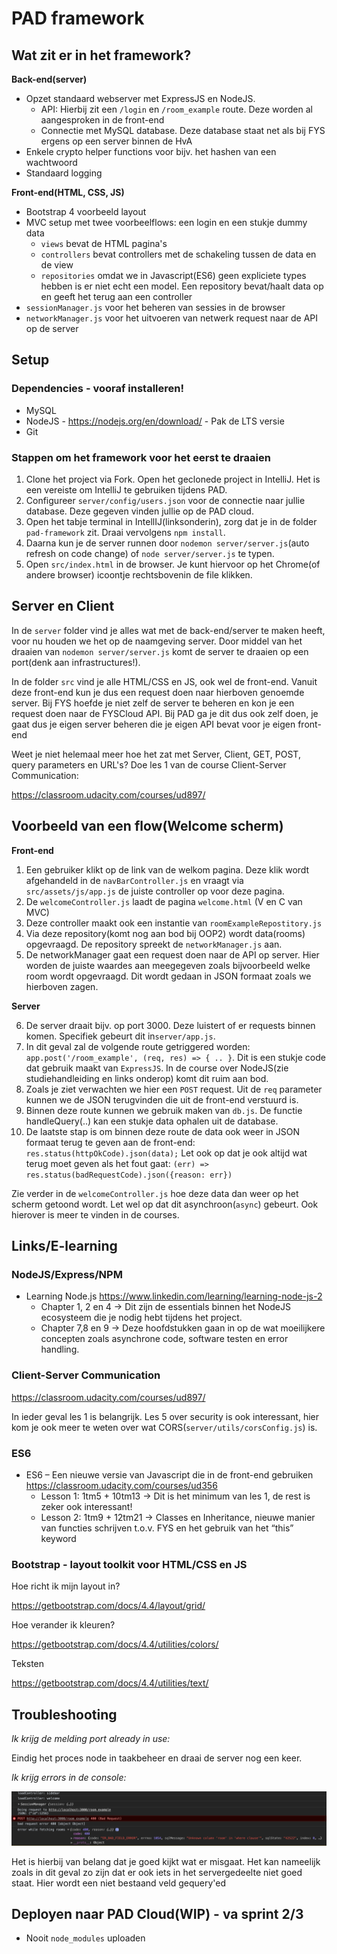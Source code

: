 # PAD framework

## Wat zit er in het framework?

**Back-end(server)**
- Opzet standaard webserver met ExpressJS en NodeJS. 
    - API: Hierbij zit een  `/login`  en `/room_example` route. Deze worden al aangesproken in de front-end
    - Connectie met MySQL database. Deze database staat net als bij FYS ergens op een server binnen de HvA
- Enkele crypto helper functions voor bijv. het hashen van een wachtwoord
- Standaard logging

**Front-end(HTML, CSS, JS)**
- Bootstrap 4 voorbeeld layout
- MVC setup met twee voorbeelflows: een login en een stukje dummy data
    - `views` bevat de HTML pagina's
    - `controllers` bevat controllers met de schakeling tussen de data en de view
    - `repositories` omdat we in Javascript(ES6) geen expliciete types hebben is er niet echt een model. Een repository bevat/haalt data op en geeft het terug aan een controller
- `sessionManager.js` voor het beheren van sessies in de browser
- `networkManager.js` voor het uitvoeren van netwerk request naar de API op de server

## Setup

### Dependencies - vooraf installeren!

- MySQL
- NodeJS - https://nodejs.org/en/download/ - Pak de LTS versie 
- Git

### Stappen om het framework voor het eerst te draaien

1. Clone het project via Fork. Open het geclonede project in IntelliJ. Het is een vereiste om IntelliJ te gebruiken tijdens PAD.
2. Configureer ```server/config/users.json``` voor de connectie naar jullie database. Deze gegeven vinden jullie op de PAD cloud. 
3. Open het tabje terminal in IntellIJ(linksonderin), zorg dat je in de folder `pad-framework` zit.  Draai vervolgens ```npm install```. 
4. Daarna kun je de server runnen door ```nodemon server/server.js```(auto refresh on code change) of `node server/server.js` te typen.
5. Open ```src/index.html``` in de browser. Je kunt hiervoor op het Chrome(of andere browser) icoontje rechtsbovenin de file klikken.

## Server en Client

In de `server` folder vind je alles wat met de back-end/server te maken heeft, voor nu houden we het op de naamgeving server.
Door middel van het draaien van ```nodemon server/server.js``` komt de server te draaien op een port(denk aan infrastructures!).

In de folder `src` vind je alle HTML/CSS en JS, ook wel de front-end. Vanuit deze front-end kun je dus een request doen naar hierboven genoemde server. 
Bij FYS hoefde je niet zelf de server te beheren en kon je een request doen naar de FYSCloud API. Bij PAD ga je dit dus ook zelf doen, je gaat dus je eigen
server beheren die je eigen API bevat voor je eigen front-end

Weet je niet helemaal meer hoe het zat met Server, Client, GET, POST, query parameters en URL's? Doe les 1 van de course Client-Server Communication:

https://classroom.udacity.com/courses/ud897/ 

## Voorbeeld van een flow(Welcome scherm)

**Front-end**

1. Een gebruiker klikt op de link van de  welkom pagina. Deze klik wordt afgehandeld in de `navBarController.js` en vraagt via `src/assets/js/app.js` 
de juiste controller op voor deze pagina. 
2. De `welcomeController.js` laadt de pagina `welcome.html` (V en C van MVC)
3. Deze controller maakt ook een instantie van `roomExampleRepostitory.js` 
4. Via deze repository(komt nog aan bod bij OOP2) wordt data(rooms) opgevraagd. De repository spreekt de `networkManager.js` aan.
5. De networkManager gaat een request doen naar de API op server. Hier worden de juiste waardes aan meegegeven zoals bijvoorbeeld welke
room wordt opgevraagd. Dit wordt gedaan in JSON formaat zoals we hierboven zagen.

**Server**

6. De server draait bijv. op port 3000. Deze luistert of er requests binnen komen. Specifiek gebeurt dit in`server/app.js`.
7. In dit geval zal de volgende route getriggered worden: `app.post('/room_example', (req, res) => { .. }`. Dit is een stukje code dat gebruik
maakt van `ExpressJS`. In de course over NodeJS(zie studiehandleiding en links onderop) komt dit ruim aan bod.
8. Zoals je ziet verwachten we hier een `POST` request. Uit de `req` parameter kunnen we de JSON terugvinden die uit de front-end verstuurd is.
9. Binnen deze route kunnen we gebruik maken van `db.js`. De functie handleQuery(..) kan een stukje data ophalen uit de database.
10. De laatste stap is om binnen deze route de data ook weer in JSON formaat terug te geven aan de front-end: `res.status(httpOkCode).json(data);`
Let ook op dat je ook altijd wat terug moet geven als het fout gaat: `(err) => res.status(badRequestCode).json({reason: err})`

Zie verder in de `welcomeController.js` hoe deze data dan weer op het scherm getoond wordt. Let wel op dat dit asynchroon(`async`) gebeurt. Ook hierover is meer te
vinden in de courses. 


## Links/E-learning

### NodeJS/Express/NPM

- Learning Node.js https://www.linkedin.com/learning/learning-node-js-2
    - Chapter 1, 2 en 4 → Dit zijn de essentials binnen het NodeJS ecosysteem die je nodig hebt tijdens het project.
    - Chapter 7,8 en 9 → Deze hoofdstukken gaan in op de wat moeilijkere concepten zoals asynchrone code, software testen en error handling.
    
### Client-Server Communication
    
https://classroom.udacity.com/courses/ud897/ 

In ieder geval les 1 is belangrijk. Les 5 over security is ook interessant, hier kom je ook meer te weten over wat CORS(`server/utils/corsConfig.js`) is. 

### ES6

- ES6 – Een nieuwe versie van Javascript die in de front-end gebruiken https://classroom.udacity.com/courses/ud356
    - Lesson 1: 1tm5 + 10tm13 → Dit is het minimum van les 1, de rest is zeker ook interessant!
    - Lesson 2: 1tm9 + 12tm21 → Classes en Inheritance, nieuwe manier van functies schrijven t.o.v. FYS en het gebruik van het “this” keyword

### Bootstrap - layout toolkit voor HTML/CSS en JS

Hoe richt ik mijn layout in?

https://getbootstrap.com/docs/4.4/layout/grid/

Hoe verander ik kleuren?

https://getbootstrap.com/docs/4.4/utilities/colors/

Teksten

https://getbootstrap.com/docs/4.4/utilities/text/


## Troubleshooting

_Ik krijg de melding port already in use:_

Eindig het proces node in taakbeheer en draai de server nog een keer.

_Ik krijg errors in de console:_

![Image description](error_example_readme.png)

Het is hierbij van belang dat je goed kijkt wat er misgaat. Het kan nameelijk zoals in dit geval zo zijn dat er 
ook iets in het servergedeelte niet goed staat. Hier wordt een niet bestaand veld gequery'ed

## Deployen naar PAD Cloud(WIP) - va sprint 2/3

- Nooit `node_modules` uploaden

